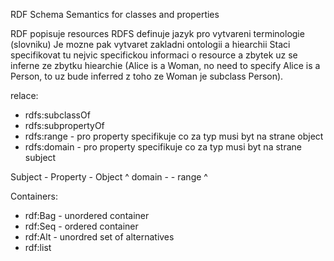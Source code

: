RDF Schema
Semantics for classes and properties

RDF popisuje resources
RDFS definuje jazyk pro vytvareni terminologie (slovniku)
Je mozne pak vytvaret zakladni ontologii a hiearchii
Staci specifikovat tu nejvic specifickou informaci o resource a zbytek uz se inferne ze zbytku hiearchie (Alice is a Woman, no need to specify Alice is a Person, to uz bude inferred z toho ze Woman je subclass Person).

relace:
- rdfs:subclassOf
- rdfs:subpropertyOf
- rdfs:range - pro property specifikuje co za typ musi byt na strane object
- rdfs:domain - pro property specifikuje co za typ musi byt na strane subject

Subject - Property - Object
^ domain -             - range ^

Containers:
- rdf:Bag - unordered container
- rdf:Seq - ordered container
- rdf:Alt - unordred set of alternatives
- rdf:list